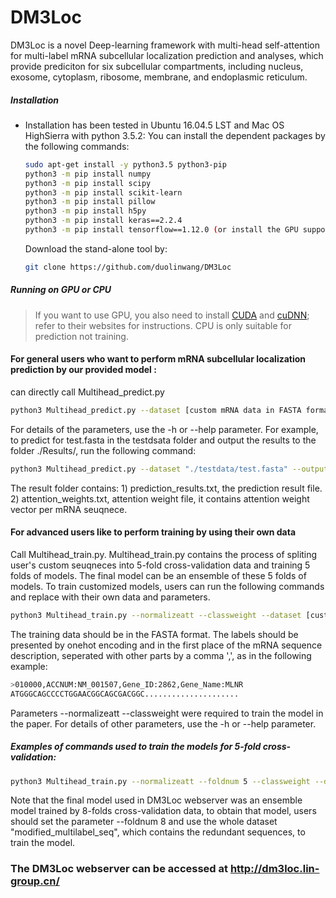 # DM3Loc

DM3Loc is a novel Deep-learning framework with multi-head self-attention for multi-label mRNA subcellular localization prediction and analyses, which provide prediciton for six subcellular compartments, including nucleus, exosome, cytoplasm, ribosome, membrane, and endoplasmic reticulum.

##### Installation

  - Installation has been tested in Ubuntu 16.04.5 LST and Mac OS HighSierra with python 3.5.2: 
You can install the dependent packages by the following commands:
    ```sh
    sudo apt-get install -y python3.5 python3-pip
    python3 -m pip install numpy 
    python3 -m pip install scipy
    python3 -m pip install scikit-learn
    python3 -m pip install pillow
    python3 -m pip install h5py
    python3 -m pip install keras==2.2.4
    python3 -m pip install tensorflow==1.12.0 (or install the GPU supported tensorflow by pip3 install tensorflow-gpu==1.12.0 refer to https://www.tensorflow.org/install/ for instructions)
    ```
    Download the stand-alone tool by:
    ```sh
    git clone https://github.com/duolinwang/DM3Loc
    ```
##### Running on GPU or CPU
>If you want to use GPU, you also need to install [CUDA]( https://developer.nvidia.com/cuda-toolkit) and [cuDNN](https://developer.nvidia.com/cudnn); refer to their websites for instructions. 
CPU is only suitable for prediction not training. 

#### For general users who want to perform mRNA subcellular localization prediction by our provided model :
can directly call Multihead_predict.py 
```sh
python3 Multihead_predict.py --dataset [custom mRNA data in FASTA format] --outputpath [custom specified output folder for the prediction results]
```
For details of the parameters, use the -h or --help parameter.
For example, to predict for test.fasta in the testdsata folder and output the results to the folder ./Results/, run the following command:
```sh
python3 Multihead_predict.py --dataset "./testdata/test.fasta" --outputpath ./Results/
```
The result folder contains: 1) prediction_results.txt, the prediction result file. 2) attention_weights.txt, attention weight file, it contains attention weight vector per mRNA seuqnece.
#### For advanced users like to perform training by using their own data
Call Multihead_train.py. Multihead_train.py contains the process of spliting user's custom seuqneces into 5-fold cross-validation data and training 5 folds of models. The final model can be an ensemble of these 5 folds of models. To train customized models, users can run the following commands and replace with their own data and parameters.
```sh
python3 Multihead_train.py --normalizeatt --classweight --dataset [custom training data in FASTA format] --epochs 500 --message [output custom model keywords]
```
The training data should be in the FASTA format. The labels should be presented by onehot encoding and in the first place of the mRNA sequence description, seperated with other parts by a comma ',', as in the following example: 
```sh
>010000,ACCNUM:NM_001507,Gene_ID:2862,Gene_Name:MLNR
ATGGGCAGCCCCTGGAACGGCAGCGACGGC.....................
```
Parameters --normalizeatt --classweight were required to train the model in the paper. For details of other parameters, use the -h or --help parameter.
##### Examples of commands used to train the models for 5-fold cross-validation:
 ```sh
python3 Multihead_train.py --normalizeatt --foldnum 5 --classweight --dataset ./testdata/modified_multilabel_seq_nonredundent.fasta --epochs 500 --message cnn64_smooth_l1
```
Note that the final model used in DM3Loc webserver was an ensemble model trained by 8-folds cross-validation data, to obtain that model, users should set the parameter --foldnum 8 and use the whole dataset "modified_multilabel_seq", which contains the redundant sequences, to train the model. 

### The DM3Loc webserver can be accessed at http://dm3loc.lin-group.cn/
